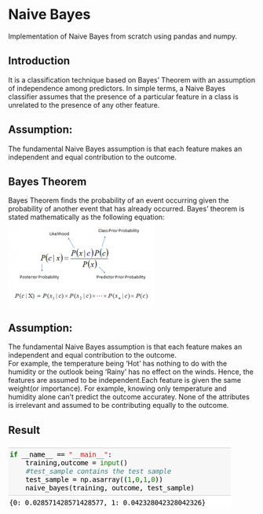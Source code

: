 # Naive Bayes
Implementation of Naive Bayes from scratch using pandas and numpy.
## Introduction
It is a classification technique based on Bayes’ Theorem with an assumption of independence among predictors. In simple terms, a Naive Bayes classifier assumes that the presence of a particular feature in a class is unrelated to the presence of any other feature.
## Assumption:
The fundamental Naive Bayes assumption is that each feature makes an independent and equal contribution to the outcome.
## Bayes Theorem
Bayes Theorem finds the probability of an event occurring given the probability of another event that has already occurred. Bayes’ theorem is stated mathematically as the following equation: <br />
![](./Bayes_rule-300x172-300x172.png)
## Assumption:
The fundamental Naive Bayes assumption is that each feature makes an independent and equal contribution to the outcome.<br />
For example, the temperature being ‘Hot’ has nothing to do with the humidity or the outlook being ‘Rainy’ has no effect on the winds. Hence, the features are assumed to be independent.Each feature is given the same weight(or importance). For example, knowing only temperature and humidity alone can’t predict the outcome accuratey. None of the attributes is irrelevant and assumed to be contributing equally to the outcome.
## Result
![](./naive_result)
